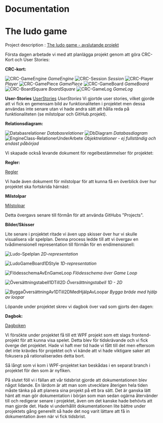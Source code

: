 # Documentation

# The ludo game

Project description : [The ludo game - avslutande projekt](https://pgbsnh19.github.io/dataatkomst/project4.html)

Första dagen arbetade vi med att planlägga projekt genom att göra CRC-Kort och User Stories: 

**CRC-kort:** 

![CRC-GameEngine](CRC-GameEngine.png)
*GameEngine*
![CRC-Session](CRC-Session.png)
*Session*
![CRC-Player](CRC-Player.png)
*Player*
![CRC-GamePiece](CRC-GamePiece.png)
*GamePiece*
![CRC-GameBoard](CRC-GameBoard.png)
*GameBoard*
![CRC-BoardSquare](CRC-BoardSquare.png)
*BoardSquare*
![CRC-GameLog](CRC-GameLog.png)
*GameLog*


**User-Stories**
[UserStories](UserStories.docx)
*UserStories*
Vi gjortde user stories, vilket gjorde att vi fick en gemensam bild av funktionaliteten
i projektet men dessa användas inte senare utan vi hade andra sätt att 
hålla reda på funktionaliteten (se milstolpar och GitHub.projekt).


**Relationsdiagram:**

![Databasrelationer](Databasrelationer.png)
*Databasrelationer*
![DbDiagram](DbDiagram.png)
*Databasdiagram*
![EngineClass-RelationerUnderArbete](EngineClass-RelationerUnderArbete.png)
*Objektrelationer - ej fullständig och endast påbörjad*


Vi skapade också levande dokument för regelbestämmelser för projektet:


**Regler:**

[Regler](Regler.docx)

Vi hade även dokument för milstolpar för att kunna få en överblick över hur projektet ska fortskrida härnäst:


**Milstolpar**

[Milstolpar](Milstolpar.docx)

Detta övergavs senare till förmån för att använda GitHubs "Projects".

**Bilder/Skisser**

Lite senare i projektet ritade vi även upp skisser över hur vi skulle visualisera vår spelplan.
Denna process ledde till att vi övergav en tvådimensionell representation 
till förmån för en endimensionell:

![Ludo-Spelplan](Ludo-Spelplan.png)
*2D-representation*

![LudoGameBoard1DStyle](LudoGameBoard1DStyle.png)
*1D-representation*

![FlödesschemaAvEnGameLoop](FlödesschemaAvEnGameLoop.jpg)
*Flödesschema över Game Loop*

![Översättningstabell1DTill2D](Översättningstabell1DTill2D.jpg)
*Översättningstabell 1D - 2D*

![ByggaÖversättningAv1DTill2DMedHjälpAvLoopar](ByggaÖversättningAv1DTill2DMedHjälpAvLoopar.jpg)
*Bygga bräde med hjälp av loopar*


Löpande under projektet skrev vi dagbok över vad som gjorts den dagen:

**Dagbok:**

[Dagboken](Dagboken.docx)

Vi försökte under projektet få till ett WPF projekt som ett slags frontend-
projekt för att kunna visa spelet. Detta blev för tidskrävande och vi fick överge det projektet.
Hade vi haft mer tid hade vi fått till det men eftersom det inte krävdes för projektet och
vi kände att vi hade viktigare saker att fokusera på rationaliserades detta bort.

Så långt som vi kom i WPF-projektet kan beskådas i en separat branch i projektet för den som är nyfiken.

På slutet föll vi i fällan att vår tidsbrist gjorde att dokumentationen blev något lidande. 
En lärdom är att man som utvecklare återigen hela tiden måste tänka på att planera
sina projekt på ett bra sätt. Det är ganska lätt hänt att man gör dokumentation i början som 
man sedan ogärna återvänder till och redigerar senare i projektet, även om det kanske hade behövts
att man gjorde det. Hade vi underhållit dokumentationen lite bättre under projektets gång generellt 
så hade det nog varit lättare att få in dokumentation även när vi fick tidsbrist.




